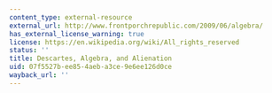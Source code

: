 ```yaml
---
content_type: external-resource
external_url: http://www.frontporchrepublic.com/2009/06/algebra/
has_external_license_warning: true
license: https://en.wikipedia.org/wiki/All_rights_reserved
status: ''
title: Descartes, Algebra, and Alienation
uid: 07f5527b-ee85-4aeb-a3ce-9e6ee126d0ce
wayback_url: ''
---
```

